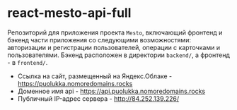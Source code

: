 # react-mesto-api-full
Репозиторий для приложения проекта `Mesto`, включающий фронтенд и бэкенд части приложения со следующими возможностями: авторизации и регистрации пользователей, операции с карточками и пользователями. Бэкенд расположен в директории `backend/`, а фронтенд - в `frontend/`. 
  
* Ссылка на сайт, размещенный на Яндекс.Облаке - <https://puolukka.nomoredomains.rocks> 
* Доменное имя api - <https://api.puolukka.nomoredomains.rocks>
* Публичный IP-адрес сервера - <http://84.252.139.226/>
